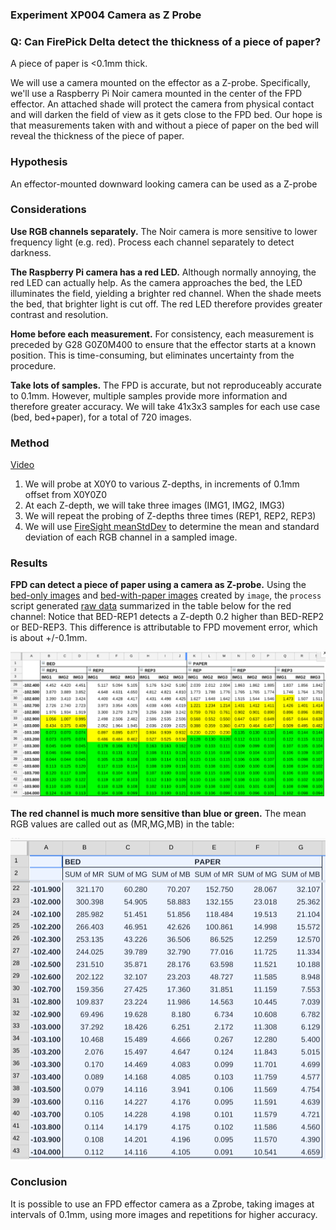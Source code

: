 ### Experiment XP004 Camera as Z Probe

### Q: Can FirePick Delta detect the thickness of a piece of paper?

A piece of paper is <0.1mm thick. 

We will use a camera mounted on the effector as a Z-probe. Specifically,
we'll use a Raspberry Pi Noir camera mounted in the center of the 
FPD effector. An attached shade will protect the camera from physical
contact and will darken the field of view as it gets close to the FPD bed.
Our hope is that measurements taken with and without a piece of paper on
the bed will reveal the thickness of the piece of paper.

### Hypothesis
An effector-mounted downward looking camera can be used as a Z-probe

### Considerations

**Use RGB channels separately.**
The Noir camera is more sensitive to lower frequency light (e.g. red). 
Process each channel separately to detect darkness.

**The Raspberry Pi camera has a red LED.**
Although normally annoying, the red LED can actually help. As the camera
approaches the bed, the LED illuminates the field, yielding a brighter red channel.
When the shade meets the bed, that brighter light is cut off. The red LED therefore
provides greater contrast and resolution.

**Home before each measurement.**
For consistency, each measurement is preceded by G28 G0Z0M400 to ensure that the
effector starts at a known position. This is time-consuming, but eliminates uncertainty 
from the procedure.

**Take lots of samples.**
The FPD is accurate, but not reproduceably accurate to 0.1mm. However, multiple samples
provide more information and therefore greater accuracy. We will take 41x3x3 samples for
each use case (bed, bed+paper), for a total of 720 images.

### Method
<a href="https://www.youtube.com/watch?v=ZUBUSP92gG8">Video</a>

1. We will probe at X0Y0 to various Z-depths, in increments of 0.1mm offset from X0Y0Z0
1. At each Z-depth, we will take three images (IMG1, IMG2, IMG3)
1. We will repeat the probing of Z-depths three times (REP1, REP2, REP3)
1. We will use [FireSight meanStdDev](https://github.com/firepick1/FireSight/wiki/op-meanStdDev) to determine the mean and standard deviation of each RGB channel in a sampled image.

### Results

**FPD can detect a piece of paper using a camera as Z-probe.**
Using the [bed-only images](img-bed) and [bed-with-paper images](img-paper) created by `image`, 
the `process` script generated [raw data](meanstddev.csv) summarized in the table below for the red channel:
Notice that BED-REP1 detects a Z-depth 0.2 higher than BED-REP2 or BED-REP3. 
This difference is attributable to FPD movement error, which is about +/-0.1mm.

<img src="XP004-table.png"/>

**The red channel is much more sensitive than blue or green.**
The mean RGB values are called out as (MR,MG,MB) in the table:

<img src = "XP004-rgb.png"/>

### Conclusion
It is possible to use an FPD effector camera as a Zprobe, taking images at intervals of 0.1mm,
using more images and repetitions for higher accuracy.





